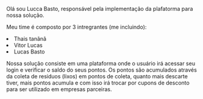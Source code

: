 Olá sou Lucca Basto, responsável pela implementação da plafatorma para nossa solução. 

Meu time é composto por 3 intregrantes (me incluindo): 
    <li>Thais tanãnã</li>
    <li>Vitor Lucas</li>
    <li>Lucas Basto</li>

<div>
    <article>
    <p>Nossa solução consiste em uma plataforma onde o usuário irá acessar seu login e verificar o saldo do seus pontos. Os pontos são acumulados através da coleta de residuos (lixos) em pontos de coleta, quanto mais descarte tiver, mais pontos acumula e com isso irá trocar por cupons de desconto para ser utilizado em empresas parceiras.</p>
    </article>
</div>